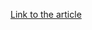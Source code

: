 [Link to the article](https://unit42.paloaltonetworks.com/cybercriminals-attack-financial-sector-across-africa/)
